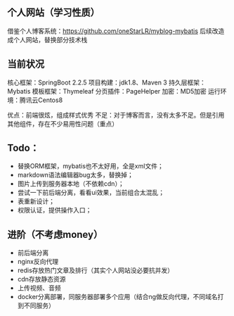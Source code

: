 ## 个人网站（学习性质）
借鉴个人博客系统：https://github.com/oneStarLR/myblog-mybatis
后续改造成个人网站，替换部分技术栈


## 当前状况
核心框架：SpringBoot 2.2.5
项目构建：jdk1.8、Maven 3
持久层框架：Mybatis
模板框架：Thymeleaf
分页插件：PageHelper
加密：MD5加密
运行环境：腾讯云Centos8

优点：前端很炫，组成样式优秀
不足：对于博客而言，没有太多不足。但是引用其他组件，存在不少易用性问题（重点）


## Todo：
+ 替换ORM框架，mybatis也不太好用，全是xml文件；
+ markdown语法编辑器bug太多，替换掉；
+ 图片上传到服务器本地（不依赖cdn）； 
+ 尝试一下前后端分离，看看ui效果，当前组合太混乱；
+ 表重新设计；
+ 权限认证，提供操作入口；


## 进阶（不考虑money）
+ 前后端分离
+ nginx反向代理
+ redis存放热门文章及排行（其实个人网站没必要抗并发）
+ cdn存放静态资源
+ 上传视频、音频
+ docker分离部署，同服务器部署多个应用（结合ng做反向代理，不同域名打到不同服务）




